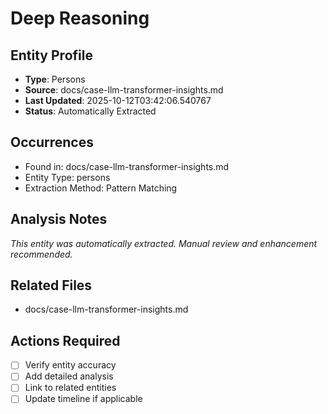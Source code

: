 # Deep Reasoning

## Entity Profile
- **Type**: Persons
- **Source**: docs/case-llm-transformer-insights.md
- **Last Updated**: 2025-10-12T03:42:06.540767
- **Status**: Automatically Extracted

## Occurrences
- Found in: docs/case-llm-transformer-insights.md
- Entity Type: persons
- Extraction Method: Pattern Matching

## Analysis Notes
*This entity was automatically extracted. Manual review and enhancement recommended.*

## Related Files
- docs/case-llm-transformer-insights.md

## Actions Required
- [ ] Verify entity accuracy
- [ ] Add detailed analysis
- [ ] Link to related entities
- [ ] Update timeline if applicable
